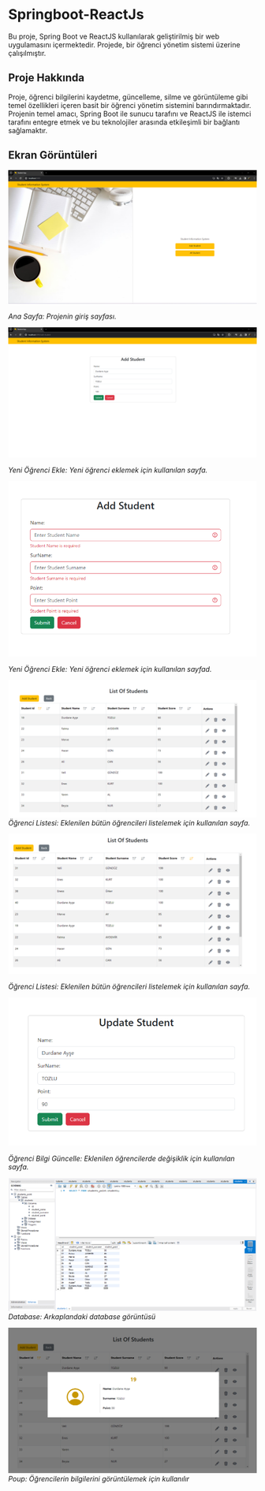 # Springboot-ReactJs


Bu proje, Spring Boot ve ReactJS kullanılarak geliştirilmiş bir web uygulamasını içermektedir. Projede, bir öğrenci yönetim sistemi üzerine çalışılmıştır.

## Proje Hakkında

Proje, öğrenci bilgilerini kaydetme, güncelleme, silme ve görüntüleme gibi temel özellikleri içeren basit bir öğrenci yönetim sistemini barındırmaktadır. Projenin temel amacı, Spring Boot ile sunucu tarafını ve ReactJS ile istemci tarafını entegre etmek ve bu teknolojiler arasında etkileşimli bir bağlantı sağlamaktır.

## Ekran Görüntüleri

![Ana Sayfa](images_project/homeScreen.png)

*Ana Sayfa: Projenin giriş sayfası.*

![Yeni Öğrenci Ekle](images_project/add-student.png)

*Yeni Öğrenci Ekle: Yeni öğrenci eklemek için kullanılan sayfa.*

![Yeni Öğrenci Ekle](images_project/add-student-2.png)

*Yeni Öğrenci Ekle: Yeni öğrenci eklemek için kullanılan sayfad.*

![Öğrenci Listesi](images_project/listScreen.png)
*Öğrenci Listesi: Eklenilen bütün öğrencileri listelemek için kullanılan sayfa.*

![Öğrenci Listesi](images_project/list-screen-2.png)

*Öğrenci Listesi: Eklenilen bütün öğrencileri listelemek için kullanılan sayfa.*

![Öğrenci Bilgi Güncelle](images_project/updatescreen.png)

*Öğrenci Bilgi Güncelle: Eklenilen öğrencilerde değişiklik için kullanılan sayfa.*

![Database](images_project/database.png)
*Database: Arkaplandaki database görüntüsü*


![PopUp](images_project/popup.png)
*Poup: Öğrencilerin bilgilerini görüntülemek için kullanılır*
